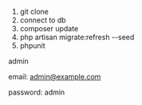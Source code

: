 1. git clone
2. connect to db
3. composer update
4. php artisan migrate:refresh --seed
5. phpunit


admin

email:    admin@example.com

password: admin

